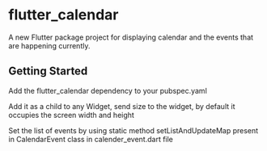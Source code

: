 # flutter_calendar

A new Flutter package project for displaying calendar and the events that are happening currently.

## Getting Started

Add the flutter_calendar dependency to your pubspec.yaml

Add it as a child to any Widget, send size to the widget, by default it occupies the screen width and height

Set the list of events by using static method setListAndUpdateMap present in CalendarEvent class in calender_event.dart file


